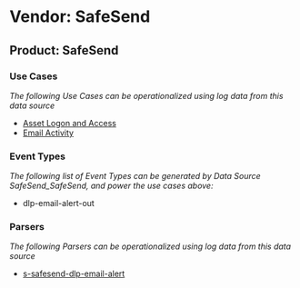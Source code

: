 Vendor: SafeSend
================
Product: SafeSend
-----------------

### Use Cases

_The following Use Cases can be operationalized using log data from this data source_

* [Asset Logon and Access](../UseCases/usecase_asset_logon_and_access.md)
* [Email Activity](../UseCases/usecase_email_activity.md)


### Event Types

_The following list of Event Types can be generated by Data Source SafeSend_SafeSend, and power the use cases above:_

- dlp-email-alert-out


### Parsers

_The following Parsers can be operationalized using log data from this data source_

* [s-safesend-dlp-email-alert](../Parsers/parserContent_s-safesend-dlp-email-alert.md)
